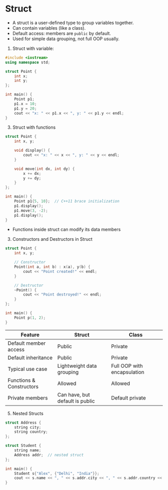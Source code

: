 # Struct

* A struct is a user-defined type to group variables together.
* Can contain variables (like a class).
* Default access: members are `public` by default.
* Used for simple data grouping, not full OOP usually.

1. Struct with variable:
```cpp
#include <iostream>
using namespace std;

struct Point {
    int x;
    int y;
};

int main() {
    Point p1;
    p1.x = 10;
    p1.y = 20;
    cout << "x: " << p1.x << ", y: " << p1.y << endl;
}
```

3. Struct with functions
```cpp
struct Point {
    int x, y;

    void display() {
        cout << "x: " << x << ", y: " << y << endl;
    }

    void move(int dx, int dy) {
        x += dx;
        y += dy;
    }
};

int main() {
    Point p1{5, 10};  // C++11 brace initialization
    p1.display();
    p1.move(3, -2);
    p1.display();
}
```

* Functions inside struct can modify its data members

3. Constructors and Destructors in Struct
```cpp
struct Point {
    int x, y;

    // Constructor
    Point(int a, int b) : x(a), y(b) {
        cout << "Point created!" << endl;
    }

    // Destructor
    ~Point() {
        cout << "Point destroyed!" << endl;
    }
};

int main() {
    Point p(1, 2);
}
```

| Feature                  | Struct                          | Class                       |
| ------------------------ | ------------------------------- | --------------------------- |
| Default member access    | Public                          | Private                     |
| Default inheritance      | Public                          | Private                     |
| Typical use case         | Lightweight data grouping       | Full OOP with encapsulation |
| Functions & Constructors | Allowed                         | Allowed                     |
| Private members          | Can have, but default is public | Default private             |

5. Nested Structs
```cpp
struct Address {
    string city;
    string country;
};

struct Student {
    string name;
    Address addr;  // nested struct
};

int main() {
    Student s{"Alex", {"Delhi", "India"}};
    cout << s.name << ", " << s.addr.city << ", " << s.addr.country << endl;
}
```












